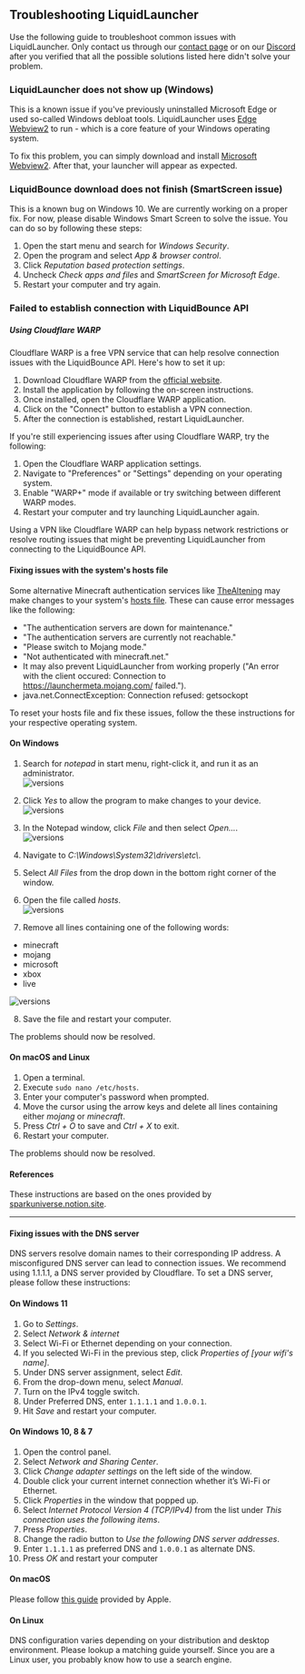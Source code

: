 ## Troubleshooting LiquidLauncher

Use the following guide to troubleshoot common issues with LiquidLauncher. Only contact us through our [contact page](https://ccbluex.net/contact) or on our [Discord](/discord) after you verified that all the possible solutions listed here didn't solve your problem.

### LiquidLauncher does not show up (Windows)

This is a known issue if you've previously uninstalled Microsoft Edge or used so-called Windows debloat tools. LiquidLauncher uses [Edge Webview2](https://developer.microsoft.com/de-de/microsoft-edge/webview2/) to run - which is a core feature of your Windows operating system.

To fix this problem, you can simply download and install [Microsoft Webview2](https://developer.microsoft.com/de-de/microsoft-edge/webview2/?form=MA13LH#download). After that, your launcher will appear as expected.

### LiquidBounce download does not finish (SmartScreen issue)

This is a known bug on Windows 10. We are currently working on a proper fix. For now, please disable Windows Smart Screen to solve the issue. You can do so by following these steps:

1. Open the start menu and search for *Windows Security*.
2. Open the program and select *App & browser control*.
3. Click *Reputation based protection settings*.
4. Uncheck *Check apps and files* and *SmartScreen for Microsoft Edge*.
5. Restart your computer and try again.

### Failed to establish connection with LiquidBounce API

##### Using Cloudflare WARP

Cloudflare WARP is a free VPN service that can help resolve connection issues with the LiquidBounce API. Here's how to set it up:

1. Download Cloudflare WARP from the [official website](https://1.1.1.1/).
2. Install the application by following the on-screen instructions.
3. Once installed, open the Cloudflare WARP application.
4. Click on the "Connect" button to establish a VPN connection.
5. After the connection is established, restart LiquidLauncher.

If you're still experiencing issues after using Cloudflare WARP, try the following:

1. Open the Cloudflare WARP application settings.
2. Navigate to "Preferences" or "Settings" depending on your operating system.
3. Enable "WARP+" mode if available or try switching between different WARP modes.
4. Restart your computer and try launching LiquidLauncher again.

Using a VPN like Cloudflare WARP can help bypass network restrictions or resolve routing issues that might be preventing LiquidLauncher from connecting to the LiquidBounce API.

#### Fixing issues with the system's hosts file

Some alternative Minecraft authentication services like [TheAltening](https://thealtening.com/) may make changes to your system's [hosts file](https://en.wikipedia.org/wiki/Hosts_(file)). These can cause error messages like the following:

- "The authentication servers are down for maintenance."
- "The authentication servers are currently not reachable."
- "Please switch to Mojang mode."
- "Not authenticated with minecraft.net."
- It may also prevent LiquidLauncher from working properly ("An error with the client occured: Connection to https://launchermeta.mojang.com/ failed.").
- java.net.ConnectException: Connection refused: getsockopt

To reset your hosts file and fix these issues, follow the these instructions for your respective operating system.

#### On Windows
1. Search for *notepad* in start menu, right-click it, and run it as an administrator. <br>
![versions](/images/hosts_file/step_1.png)

2. Click *Yes* to allow the program to make changes to your device. <br>
![versions](/images/hosts_file/step_2.png)

3. In the Notepad window, click *File* and then select *Open...*. <br>
![versions](/images/hosts_file/step_3.png)

4. Navigate to *C:\\Windows\\System32\\drivers\\etc\\*.
5. Select *All Files* from the drop down in the bottom right corner of the window.
6. Open the file called *hosts*. <br>
![versions](/images/hosts_file/step_4.png)

7. Remove all lines containing one of the following words: <br>

- minecraft
- mojang
- microsoft
- xbox
- live

![versions](/images/hosts_file/step_5.png)

8. Save the file and restart your computer.

The problems should now be resolved.

#### On macOS and Linux

1. Open a terminal.
2. Execute `sudo nano /etc/hosts`.
3. Enter your computer's password when prompted.
4. Move the cursor using the arrow keys and delete all lines containing either *mojang* or *minecraft*.
5. Press *Ctrl + O* to save and *Ctrl + X* to exit.
6. Restart your computer.

The problems should now be resolved.

#### References
These instructions are based on the ones provided by [sparkuniverse.notion.site](https://sparkuniverse.notion.site/Reverse-changes-by-pirated-versions-2348b6082efa4a0cb59173e965bb5616).

<hr>

#### Fixing issues with the DNS server

DNS servers resolve domain names to their corresponding IP address. A misconfigured DNS server can lead to connection issues. We recommend using 1.1.1.1, a DNS server provided by Cloudflare. To set a DNS server, please follow these instructions:

#### On Windows 11

1. Go to *Settings*.
2. Select *Network & internet*
3. Select Wi-Fi or Ethernet depending on your connection.
4. If you selected Wi-Fi in the previous step, click *Properties of [your wifi's name]*.
5. Under DNS server assignment, select *Edit*.
6. From the drop-down menu, select *Manual*.
7. Turn on the IPv4 toggle switch.
8. Under Preferred DNS, enter `1.1.1.1` and `1.0.0.1`.
9. Hit *Save* and restart your computer.

#### On Windows 10, 8 & 7

1. Open the control panel.
2. Select *Network and Sharing Center*.
3. Click *Change adapter settings* on the left side of the window.
4. Double click your current internet connection whether it’s Wi-Fi or Ethernet.
5. Click *Properties* in the window that popped up.
6. Select *Internet Protocol Version 4 (TCP/IPv4)* from the list under *This connection uses the following items*.
7. Press *Properties*.
8. Change the radio button to *Use the following DNS server addresses*.
9. Enter `1.1.1.1` as preferred DNS and `1.0.0.1` as alternate DNS.
10. Press *OK* and restart your computer

####  On macOS

Please follow [this guide](https://support.apple.com/guide/mac-help/change-dns-settings-on-mac-mh14127/mac) provided by Apple.

#### On Linux

DNS configuration varies depending on your distribution and desktop environment. Please lookup a matching guide yourself. Since you are a Linux user, you probably know how to use a search engine.
